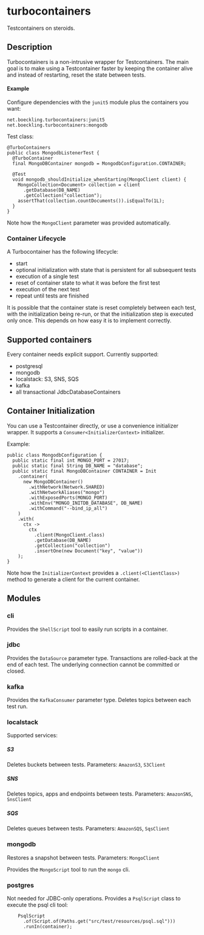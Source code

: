 # turbocontainers
Testcontainers on steroids.

## Description

Turbocontainers is a non-intrusive wrapper for Testcontainers.
The main goal is to make using a Testcontainer faster by 
keeping the container alive and instead of restarting, 
 reset the state between tests.

#### Example

Configure dependencies with the `junit5` module
plus the containers you want:

    net.boeckling.turbocontainers:junit5
    net.boeckling.turbocontainers:mongodb

Test class:
```
@TurboContainers
public class MongodbListenerTest {
  @TurboContainer
  final MongoDBContainer mongodb = MongodbConfiguration.CONTAINER;

  @Test
  void mongodb_shouldInitialize_whenStarting(MongoClient client) {
    MongoCollection<Document> collection = client
      .getDatabase(DB_NAME)
      .getCollection("collection");
    assertThat(collection.countDocuments()).isEqualTo(1L);
  }
}
```

Note how the `MongoClient` parameter was provided automatically.

### Container Lifecycle
A Turbocontainer has the following lifecycle:
* start
* optional initialization with state that is persistent for all subsequent tests
* execution of a single test
* reset of container state to what it was before the first test
* execution of the next test
* repeat until tests are finished

It is possible that the container state is reset completely between each test,
with the initialization being re-run, or that the 
initialization step is executed only once. This depends on how easy it is
to implement correctly.

## Supported containers

Every container needs explicit support. Currently supported:

* postgresql
* mongodb
* localstack: S3, SNS, SQS
* kafka
* all transactional JdbcDatabaseContainers

## Container Initialization

You can use a Testcontainer directly, or use a convenience initializer wrapper.
It supports a `Consumer<InitializerContext>` initializer.

Example:
```
public class MongodbConfiguration {
  public static final int MONGO_PORT = 27017;
  public static final String DB_NAME = "database";
  public static final MongoDBContainer CONTAINER = Init
    .container(
      new MongoDBContainer()
        .withNetwork(Network.SHARED)
        .withNetworkAliases("mongo")
        .withExposedPorts(MONGO_PORT)
        .withEnv("MONGO_INITDB_DATABASE", DB_NAME)
        .withCommand("--bind_ip_all")
    )
    .with(
      ctx ->
        ctx
          .client(MongoClient.class)
          .getDatabase(DB_NAME)
          .getCollection("collection")
          .insertOne(new Document("key", "value"))
    );
}
```

Note how the `InitializerContext` provides a `.client(<ClientClass>)` method to generate a
client for the current container.

## Modules

### cli
Provides the `ShellScript` tool to easily run scripts in a container.

### jdbc
Provides the `DataSource` parameter type. 
Transactions are rolled-back at the end of each test. 
The underlying connection cannot be committed or closed.

### kafka
Provides the `KafkaConsumer` parameter type.
Deletes topics between each test run.

### localstack
Supported services:

##### S3 
Deletes buckets between tests. 
Parameters: `AmazonS3`, `S3Client`

##### SNS 
Deletes topics, apps and endpoints between tests. 
Parameters: `AmazonSNS`, `SnsClient`

##### SQS
Deletes queues between tests.
Parameters: `AmazonSQS`, `SqsClient`

### mongodb
Restores a snapshot between tests.
Parameters: `MongoClient`

Provides the `MongoScript` tool to run the `mongo` cli.

### postgres
Not needed for JDBC-only operations.
Provides a `PsqlScript` class to execute the psql cli tool:

        PsqlScript
          .of(Script.of(Paths.get("src/test/resources/psql.sql")))
          .runIn(container);